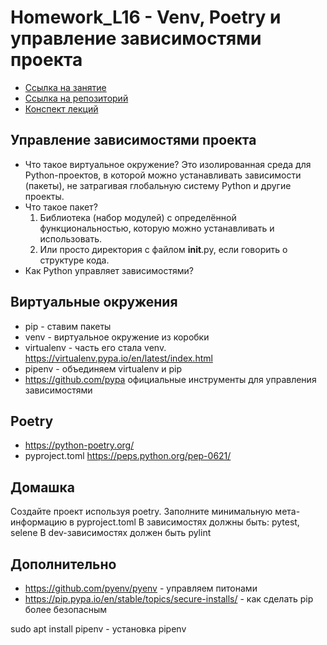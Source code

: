 # Homework_L16 - Venv, Poetry и управление зависимостями проекта

- [Ссылка на занятие](https://school.qa.guru/pl/teach/control/lesson/view?id=334954978&editMode=0) 
- [Ссылка на репозиторий](https://github.com/qa-guru/qa_guru_python_4_17) 
- [Конспект лекций](https://github.com/qa-guru/knowledge-base/wiki/15.-Venv,-Poetry-%D0%B8-%D1%83%D0%BF%D1%80%D0%B0%D0%B2%D0%BB%D0%B5%D0%BD%D0%B8%D0%B5-%D0%B7%D0%B0%D0%B2%D0%B8%D1%81%D0%B8%D0%BC%D0%BE%D1%81%D1%82%D1%8F%D0%BC%D0%B8-%D0%BF%D1%80%D0%BE%D0%B5%D0%BA%D1%82%D0%B0) 


## Управление зависимостями проекта
- Что такое виртуальное окружение? Это изолированная среда для Python-проектов, в которой можно устанавливать зависимости (пакеты), не затрагивая глобальную систему Python и другие проекты.
- Что такое пакет? 	
  1.	Библиотека (набор модулей) с определённой функциональностью, которую можно устанавливать и использовать.
  2.	Или просто директория с файлом __init__.py, если говорить о структуре кода.
- Как Python управляет зависимостями?

## Виртуальные окружения
- pip - ставим пакеты
- venv - виртуальное окружение из коробки
- virtualenv - часть его стала venv. https://virtualenv.pypa.io/en/latest/index.html
- pipenv - объединяем virtualenv и pip
- https://github.com/pypa официальные инструменты для управления зависимостями

## Poetry
- https://python-poetry.org/
- pyproject.toml https://peps.python.org/pep-0621/

## Домашка
Создайте проект используя poetry. Заполните минимальную мета-информацию в pyproject.toml
В зависимостях должны быть: pytest, selene
В dev-зависимостях должен быть pylint

## Дополнительно
- https://github.com/pyenv/pyenv - управляем питонами
- https://pip.pypa.io/en/stable/topics/secure-installs/ - как сделать pip более безопасным


sudo apt install pipenv - установка pipenv

